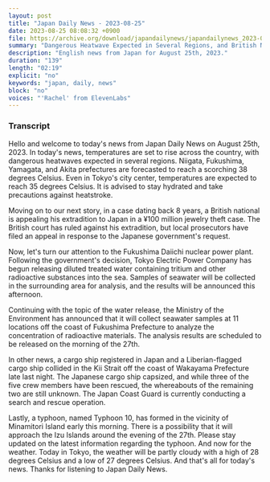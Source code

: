 ```yaml
---
layout: post
title: "Japan Daily News - 2023-08-25"
date: 2023-08-25 08:08:32 +0900
file: https://archive.org/download/japandailynews/japandailynews_2023-08-25.mp3
summary: "Dangerous Heatwave Expected in Several Regions, and British National Appeals Extradition in ¥100 Million Jewelry Theft Case, & more…"
description: "English news from Japan for August 25th, 2023."
duration: "139"
length: "02:19"
explicit: "no"
keywords: "japan, daily, news"
block: "no"
voices: "'Rachel' from ElevenLabs"
---
```


### Transcript

Hello and welcome to today's news from Japan Daily News on August 25th, 2023. In today's news, temperatures are set to rise across the country, with dangerous heatwaves expected in several regions. Niigata, Fukushima, Yamagata, and Akita prefectures are forecasted to reach a scorching 38 degrees Celsius. Even in Tokyo's city center, temperatures are expected to reach 35 degrees Celsius. It is advised to stay hydrated and take precautions against heatstroke.

Moving on to our next story, in a case dating back 8 years, a British national is appealing his extradition to Japan in a ¥100 million jewelry theft case. The British court has ruled against his extradition, but local prosecutors have filed an appeal in response to the Japanese government's request.

Now, let's turn our attention to the Fukushima Daiichi nuclear power plant. Following the government's decision, Tokyo Electric Power Company has begun releasing diluted treated water containing tritium and other radioactive substances into the sea. Samples of seawater will be collected in the surrounding area for analysis, and the results will be announced this afternoon.

Continuing with the topic of the water release, the Ministry of the Environment has announced that it will collect seawater samples at 11 locations off the coast of Fukushima Prefecture to analyze the concentration of radioactive materials. The analysis results are scheduled to be released on the morning of the 27th.

In other news, a cargo ship registered in Japan and a Liberian-flagged cargo ship collided in the Kii Strait off the coast of Wakayama Prefecture late last night. The Japanese cargo ship capsized, and while three of the five crew members have been rescued, the whereabouts of the remaining two are still unknown. The Japan Coast Guard is currently conducting a search and rescue operation.

Lastly, a typhoon, named Typhoon 10, has formed in the vicinity of Minamitori Island early this morning. There is a possibility that it will approach the Izu Islands around the evening of the 27th. Please stay updated on the latest information regarding the typhoon. And now for the weather. Today in Tokyo, the weather will be partly cloudy with a high of 28 degrees Celsius and a low of 27 degrees Celsius.  And that's all for today's news. Thanks for listening to Japan Daily News.
